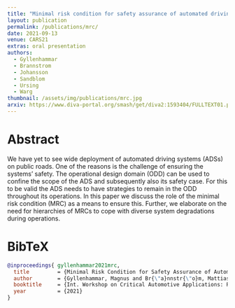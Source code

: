 ```yaml
---
title: "Minimal risk condition for safety assurance of automated driving systems"
layout: publication
permalink: /publications/mrc/
date: 2021-09-13
venue: CARS21
extras: oral presentation
authors:
  - Gyllenhammar
  - Brannstrom
  - Johansson
  - Sandblom
  - Ursing
  - Warg
thumbnail: /assets/img/publications/mrc.jpg
arxiv: https://www.diva-portal.org/smash/get/diva2:1593404/FULLTEXT01.pdf
---
```


# Abstract
We have yet to see wide deployment of automated driving systems (ADSs) on public roads. One of the reasons is the challenge of ensuring the systems’ safety. The operational design domain (ODD) can be used to confine the scope of the ADS and subsequently also its safety case. For this to be valid the ADS needs to have strategies to remain in the ODD throughout its operations. In this paper we discuss the role of the minimal risk condition (MRC) as a means to ensure this. Further, we elaborate on the need for hierarchies of MRCs to cope with diverse system degradations during operations.

# BibTeX
```bibtex
@inproceedings{ gyllenhammar2021mrc,
  title         = {Minimal Risk Condition for Safety Assurance of Automated Driving Systems},
  author        = {Gyllenhammar, Magnus and Br{\"a}nnstr{\"o}m, Mattias and Johansson, Rolf and Sandblom, Fredrik and Ursing, Stig and Warg, Fredrik},
  booktitle     = {Int. Workshop on Critical Automotive Applications: Robustness \& Safety (CARS)},
  year          = {2021}
}
```
